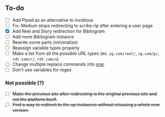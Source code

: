 ## To-do
- [ ] Add Piped as an alternative to Invidious
- [ ] Fix: Medium stops redirecting to scribe.rip after entering a user page
- [x] Add Reel and Story redirection for Bibliogram
- [ ] Add more Bibliogram instance
- [ ] Rewrite some parts (minimalize)
- [ ] Reassign variable types properly
- [ ] Make a list from all the possible URL types (ex. `ig.com/reel/`, `ig.com/p/`, `rdt.com/r/`, `rdt.com/u`)
- [ ] Change multiple replace commands into [one](https://stackoverflow.com/a/16577007).
- [ ] Don't use variables for regex

### Not possible (?)
- [ ] ~~Make the previous site after redirecting is the original previous site and not the platform itself.~~
- [ ] ~~Find a way to redirect to the up instances without releasing a whole new verison.~~
